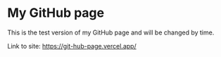 # My GitHub page

This is the test version of my GitHub page and will be changed by time.

Link to site: https://git-hub-page.vercel.app/
